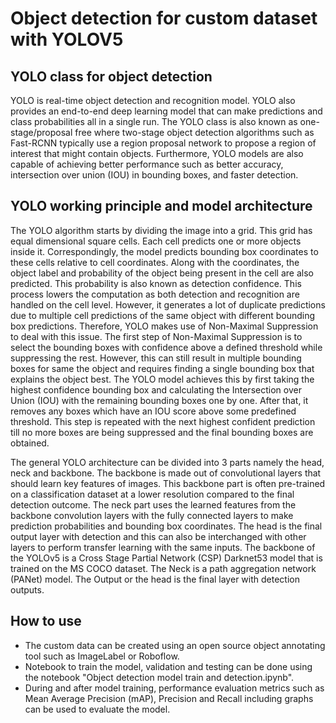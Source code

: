 # Object detection for custom dataset with YOLOV5

## YOLO class for object detection

YOLO is real-time object detection and recognition model. YOLO also provides an end-to-end deep learning model that can make predictions and class probabilities all in a single run. The YOLO class is also known as one-stage/proposal free where two-stage object detection algorithms such as Fast-RCNN typically use a region proposal network to propose a region of interest that might contain objects. Furthermore, YOLO models are also capable of achieving better performance such as better accuracy, intersection over union (IOU) in bounding boxes, and faster detection.

## YOLO working principle and model architecture

The YOLO algorithm starts by dividing the image into a grid. This grid has equal dimensional square cells. Each cell predicts one or more objects inside it. Correspondingly, the model predicts bounding box coordinates to these cells relative to cell coordinates. Along with the coordinates, the object label and probability of the object being present in the cell are also predicted. This probability is also known as detection confidence. This process lowers the computation as both detection and recognition are handled on the cell level. However, it generates a lot of duplicate predictions due to multiple cell predictions of the same object with different bounding box predictions. Therefore, YOLO makes use of Non-Maximal Suppression to deal with this issue. The first step of Non-Maximal Suppression is to select the bounding boxes with confidence above a defined threshold while suppressing the rest. However, this can still result in multiple bounding boxes for same the object and requires finding a single bounding box that explains the object best. The YOLO model achieves this by first taking the highest confidence bounding box and calculating the Intersection over Union (IOU) with the remaining bounding boxes one by one. After that, it removes any boxes which have an IOU score above some predefined threshold. This step is repeated with the next highest confident prediction till no more boxes are being suppressed and the final bounding boxes are obtained.

The general YOLO architecture can be divided into 3 parts namely the head, neck and backbone. The backbone is made out of convolutional layers that should learn key features of images. This backbone part is often pre-trained on a classification dataset at a lower resolution compared to the final detection outcome. The neck part uses the learned features from the backbone convolution layers with the fully connected layers to make prediction probabilities and bounding box coordinates. The head is the final output layer with detection and this can also be interchanged with other layers to perform transfer learning with the same inputs. The backbone of the YOLOv5 is a Cross Stage Partial Network (CSP) Darknet53 model that is trained on the MS COCO dataset. The Neck is a path aggregation network (PANet) model. The Output or the head is the final layer with detection outputs.

## How to use

* The custom data can be created using an open source object annotating tool such as ImageLabel or Roboflow.
* Notebook to train the model, validation and testing can be done using the notebook "Object detection model train and detection.ipynb".
* During and after model training, performance evaluation metrics such as Mean Average Precision (mAP), Precision and Recall including graphs can be used to evaluate the model.
